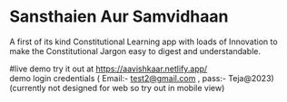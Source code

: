 # Sansthaien Aur Samvidhaan

A first of its kind Constitutional Learning app with loads of Innovation to make the Constitutional Jargon easy to digest and understandable.

#live demo
try it out at https://aavishkaar.netlify.app/  
demo login credentials ( Email:- test2@gmail.com  , pass:- Teja@2023)
(currently not designed for web so try out in mobile view)
